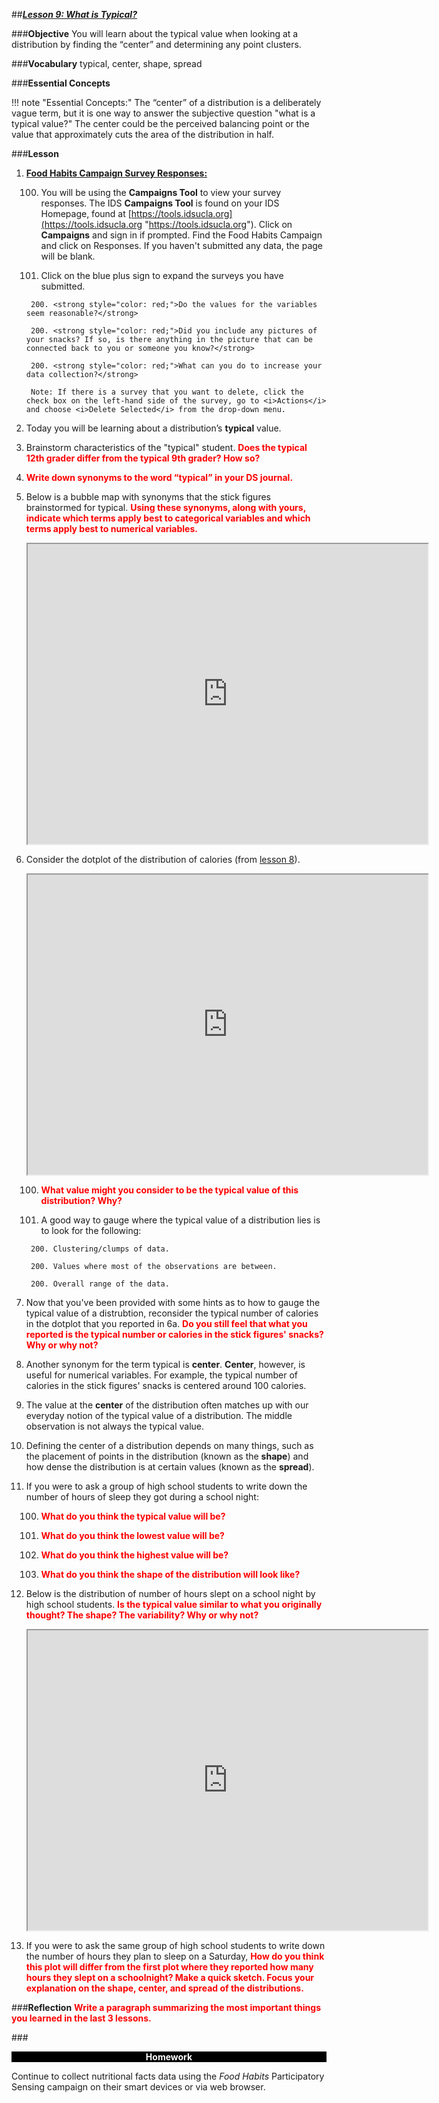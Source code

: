 ##***<u>Lesson 9: What is Typical?</u>***

###**Objective**
You will learn about the typical value when looking at a distribution by finding the “center” and
determining any point clusters.

###**Vocabulary**
typical, center, shape, spread

###**Essential Concepts**

!!! note "Essential Concepts:"
    The “center” of a distribution is a deliberately vague term, but it is one way to
    answer the subjective question "what is a typical value?" The center could be the perceived balancing
    point or the value that approximately cuts the area of the distribution in half.

###**Lesson**
1. **<u>Food Habits Campaign Survey Responses:</u>**

    100. You will be using the **Campaigns Tool** to view your survey responses. The IDS **Campaigns Tool** is found on your IDS Homepage, found at
[https://tools.idsucla.org](https://tools.idsucla.org "https://tools.idsucla.org").
    Click on **Campaigns** and sign in if prompted. Find the Food Habits Campaign and click on Responses. If you haven't submitted any data, the page will be blank. 

    100. Click on the blue plus sign to expand the surveys you have submitted.

        200. <strong style="color: red;">Do the values for the variables seem reasonable?</strong>

        200. <strong style="color: red;">Did you include any pictures of your snacks? If so, is there anything in the picture that can be connected back to you or someone you know?</strong>
        
        200. <strong style="color: red;">What can you do to increase your data collection?</strong> 

        Note: If there is a survey that you want to delete, click the check box on the left-hand side of the survey, go to <i>Actions</i> and choose <i>Delete Selected</i> from the drop-down menu.

2. Today you will be learning about a distribution’s **typical** value.

3. Brainstorm characteristics of the "typical" student. <strong style="color: red;">Does the typical 12th grader
differ from the typical 9th grader? How so?</strong>

4. <strong style="color: red;">Write down synonyms to the word “typical” in your DS journal.</strong>

5. Below is a bubble map with synonyms that the stick figures brainstormed for typical. <strong style="color: red;">Using these synonyms, along with yours, indicate which terms apply best to categorical variables and which terms apply 
best to numerical variables.</strong>

    <iframe src="https://drive.google.com/file/d/1NvdEolLBRZrwmcThWB6A3Dpo-MffmRYh/preview" width="640" height="480"></iframe>


6. Consider the dotplot of the distribution of calories (from [lesson 8](lesson8.md)).

    <iframe src="https://drive.google.com/file/d/13tlfZDbiUCQ_caqAqhgpHWVFo_CWVc1S/preview" width="640" height="480"></iframe>

    100. <strong style="color: red;">What value might you consider to be the typical value of this distribution? Why?</strong>

    100. A good way to gauge where the typical value of a distribution lies is to look for the following:
 
        200. Clustering/clumps of data.

        200. Values where most of the observations are between.

        200. Overall range of the data.

7. Now that you've been provided with some hints as to how to gauge the typical value of a distrubtion, reconsider the typical number of calories in the dotplot that you reported in 6a. <strong style="color: red;">Do you still feel that what you reported is the typical number or calories in the stick figures' snacks? Why or why not?</strong>

8. Another synonym for the term typical is **center**. **Center**, however, is useful for numerical variables. For example, the typical number of calories in the stick figures' snacks is centered around 100 calories.

9. The value at the **center** of the distribution often matches up with our everyday
notion of the typical value of a distribution. The middle observation is not always the typical value.

10. Defining the center of a distribution depends on many things, such as the placement of points in
the distribution (known as the **shape**) and how dense the distribution is at certain values (known
as the **spread**).

11. If you were to ask a group of high school students to write down the number of hours of sleep they got during a school night:

    100. <strong style="color: red;">What do you think the typical value will be?</strong>

    100. <strong style="color: red;">What do you think the lowest value will be?</strong>

    100. <strong style="color: red;">What do you think the highest value will be?</strong>

    100. <strong style="color: red;">What do you think the shape of the distribution will look like?</strong>

12. Below is the distribution of number of hours slept on a school night by high school students. <strong style="color: red;">Is the typical value similar to what you originally thought? The shape? The
variability? Why or why not?</strong> 

    
    <iframe src="https://drive.google.com/file/d/1PsvaeF1kxItVithSd1O-R8yNrjbu4TeH/preview" width="640" height="480"></iframe>


13. If you were to ask the same group of high school students to write down the number of hours they plan to sleep on a Saturday,
<strong style="color: red;">How do you think this plot will differ from the first plot where they reported how many hours they slept on a schoolnight? Make a quick sketch. Focus your explanation on the shape, center,
and spread of the distributions.</strong>

###**Reflection**
<strong style="color: red;"> Write a paragraph summarizing the most important things you learned in the last 3 lessons. </strong>

###<p style="background: black; color: white; text-align: center;">**Homework**</p>
Continue to collect nutritional facts data using the *Food Habits* Participatory Sensing
campaign on their smart devices or via web browser.